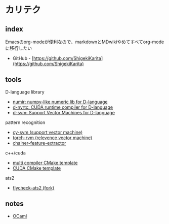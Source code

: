 # カリテク

<!-- [gimmick:TwitterFollow](@kari_tech) -->

## index


Emacsのorg-modeが便利なので、markdownとMDwikiやめてすべてorg-modeに移行したい

+ GitHub - [https://github.com/ShigekiKarita](https://github.com/ShigekiKarita)


## tools


D-language library

+ [numir: numpy-like numeric lib for D-language](https://github.com/libmir/numir)
+ [d-nvrtc: CUDA runtime compiler for D-language](https://github.com/ShigekiKarita/d-nvrtc)
+ [d-svm: Support Vector Machines for D-language](https://github.com/ShigekiKarita/d-svm)


<!-- ![svm](https://raw.githubusercontent.com/ShigekiKarita/cy-svm/master/res/svms.png) -->
pattern recognition

+ [cy-svm (support vector machine)](https://github.com/ShigekiKarita/cy-svm)
+ [torch-rvm (relevence vector machine)](https://github.com/ShigekiKarita/PRMLua)
+ [chainer-feature-extractor](https://github.com/ShigekiKarita/chainer-feature-extractor)

c++/cuda

+ [multi compiler CMake template](https://github.com/ShigekiKarita/CMakeFirst)
+ [CUDA CMake template](https://github.com/ShigekiKarita/CMakeExampleCUDA)

ats2

+ [flycheck-ats2 (fork)](https://github.com/ShigekiKarita/flycheck-ats2)

## notes

+ [OCaml](notes/ocaml.md)
